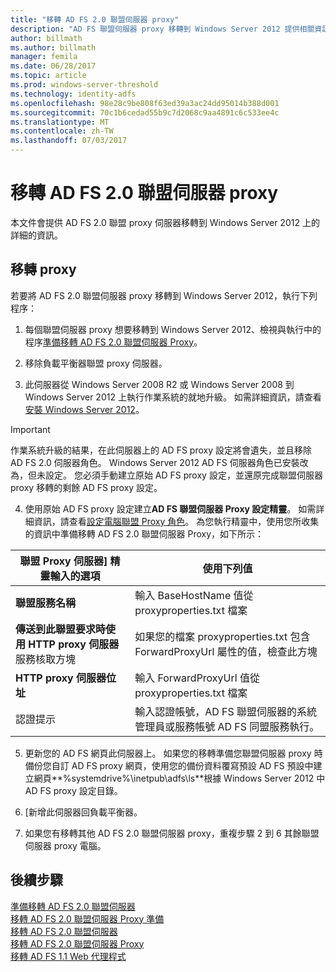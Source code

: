 ```yaml
---
title: "移轉 AD FS 2.0 聯盟伺服器 proxy"
description: "AD FS 聯盟伺服器 proxy 移轉到 Windows Server 2012 提供相關資訊。"
author: billmath
ms.author: billmath
manager: femila
ms.date: 06/28/2017
ms.topic: article
ms.prod: windows-server-threshold
ms.technology: identity-adfs
ms.openlocfilehash: 98e28c9be808f63ed39a3ac24dd95014b388d001
ms.sourcegitcommit: 70c1b6cedad55b9c7d2068c9aa4891c6c533ee4c
ms.translationtype: MT
ms.contentlocale: zh-TW
ms.lasthandoff: 07/03/2017
---
```

# <a name="migrate-the-ad-fs-20-federation-server-proxy"></a>移轉 AD FS 2.0 聯盟伺服器 proxy
本文件會提供 AD FS 2.0 聯盟 proxy 伺服器移轉到 Windows Server 2012 上的詳細的資訊。

## <a name="migrate-the-proxy"></a>移轉 proxy

若要將 AD FS 2.0 聯盟伺服器 proxy 移轉到 Windows Server 2012，執行下列程序：  
  
1.  每個聯盟伺服器 proxy 想要移轉到 Windows Server 2012、檢視與執行中的程序[準備移轉 AD FS 2.0 聯盟伺服器 Proxy](prepare-to-migrate-ad-fs-fed-proxy.md)。  
  
2.  移除負載平衡器聯盟 proxy 伺服器。  
  
3.  此伺服器從 Windows Server 2008 R2 或 Windows Server 2008 到 Windows Server 2012 上執行作業系統的就地升級。 如需詳細資訊，請查看[安裝 Windows Server 2012](https://technet.microsoft.com/library/jj134246.aspx)。  
  
> [!IMPORTANT]
>  作業系統升級的結果，在此伺服器上的 AD FS proxy 設定將會遺失，並且移除 AD FS 2.0 伺服器角色。 Windows Server 2012 AD FS 伺服器角色已安裝改為，但未設定。 您必須手動建立原始 AD FS proxy 設定，並還原完成聯盟伺服器 proxy 移轉的剩餘 AD FS proxy 設定。  
  
4.  使用原始 AD FS proxy 設定建立**AD FS 聯盟伺服器 Proxy 設定精靈**。 如需詳細資訊，請查看[設定電腦聯盟 Proxy 角色](configure-a-computer-for-the-federation-server-proxy-role.md)。 為您執行精靈中，使用您所收集的資訊中準備移轉 AD FS 2.0 聯盟伺服器 Proxy，如下所示：  
  
 
|**聯盟 Proxy 伺服器] 精靈輸入的選項**|**使用下列值**|
|-----|-----|  
|**聯盟服務名稱**|輸入 BaseHostName 值從 proxyproperties.txt 檔案|  
|**傳送到此聯盟要求時使用 HTTP proxy 伺服器**服務核取方塊|如果您的檔案 proxyproperties.txt 包含 ForwardProxyUrl 屬性的值，檢查此方塊|  
|**HTTP proxy 伺服器位址**|輸入 ForwardProxyUrl 值從 proxyproperties.txt 檔案|  
|認證提示|輸入認證帳號，AD FS 聯盟伺服器的系統管理員或服務帳號 AD FS 同盟服務執行。|  
  
5.  更新您的 AD FS 網頁此伺服器上。 如果您的移轉準備您聯盟伺服器 proxy 時備份您自訂 AD FS proxy 網頁，使用您的備份資料覆寫預設 AD FS 預設中建立網頁**%systemdrive%\inetpub\adfs\ls**根據 Windows Server 2012 中 AD FS proxy 設定目錄。  
  
6.  [新增此伺服器回負載平衡器。  
  
7.  如果您有移轉其他 AD FS 2.0 聯盟伺服器 proxy，重複步驟 2 到 6 其餘聯盟伺服器 proxy 電腦。  
  
  
## <a name="next-steps"></a>後續步驟
 [準備移轉 AD FS 2.0 聯盟伺服器](prepare-to-migrate-ad-fs-fed-server.md)   
 [移轉 AD FS 2.0 聯盟伺服器 Proxy 準備](prepare-to-migrate-ad-fs-fed-proxy.md)   
 [移轉 AD FS 2.0 聯盟伺服器](migrate-the-ad-fs-fed-server.md)   
 [移轉 AD FS 2.0 聯盟伺服器 Proxy](migrate-the-ad-fs-2-fed-server-proxy.md)   
 [移轉 AD FS 1.1 Web 代理程式](migrate-the-ad-fs-web-agent.md)